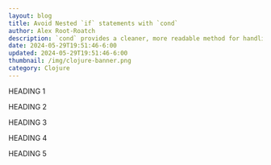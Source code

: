 ```yaml
---
layout: blog
title: Avoid Nested `if` statements with `cond`
author: Alex Root-Roatch
description: `cond` provides a cleaner, more readable method for handling multiple conditional statements without nesting `if` statements.
date: 2024-05-29T19:51:46-6:00
updated: 2024-05-29T19:51:46-6:00
thumbnail: /img/clojure-banner.png
category: Clojure
---
```


HEADING 1

HEADING 2

HEADING 3

HEADING 4

HEADING 5

